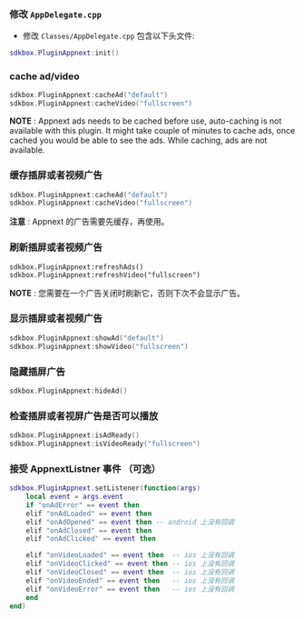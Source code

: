 ### 修改 `AppDelegate.cpp`
* 修改 `Classes/AppDelegate.cpp` 包含以下头文件:
```lua
sdkbox.PluginAppnext:init()
```

### cache ad/video

```cpp
sdkbox.PluginAppnext:cacheAd("default")
sdkbox.PluginAppnext:cacheVideo("fullscreen")
```
**NOTE** : Appnext ads needs to be cached before use, auto-caching is not available with this plugin. It might take couple of minutes to cache ads, once cached you would be able to see the ads. While caching, ads are not available.


### 缓存插屏或者视频广告

```cpp
sdkbox.PluginAppnext:cacheAd("default")
sdkbox.PluginAppnext:cacheVideo("fullscreen")
```
**注意** : Appnext 的广告需要先缓存，再使用。


### 刷新插屏或者视频广告

```
sdkbox.PluginAppnext:refreshAds()
sdkbox.PluginAppnext:refreshVideo("fullscreen")
```
**NOTE** : 您需要在一个广告关闭时刷新它，否则下次不会显示广告。


### 显示插屏或者视频广告
```cpp
sdkbox.PluginAppnext:showAd("default")
sdkbox.PluginAppnext:showVideo("fullscreen")
```

### 隐藏插屏广告
```cpp
sdkbox.PluginAppnext:hideAd()
```

### 检查插屏或者视屏广告是否可以播放
```cpp
sdkbox.PluginAppnext:isAdReady()
sdkbox.PluginAppnext:isVideoReady("fullscreen")
```


### 接受 AppnextListner 事件 （可选）

```lua
sdkbox.PluginAppnext.setListener(function(args)
    local event = args.event
    if "onAdError" == event then
    elif "onAdLoaded" == event then
    elif "onAdOpened" == event then -- android 上没有回调
    elif "onAdClosed" == event then
    elif "onAdClicked" == event then

    elif "onVideoLoaded" == event then  -- ios 上没有回调
    elif "onVideoClicked" == event then -- ios 上没有回调
    elif "onVideoClosed" == event then  -- ios 上没有回调
    elif "onVideoEnded" == event then   -- ios 上没有回调
    elif "onVideoError" == event then   -- ios 上没有回调
    end
end)

```
